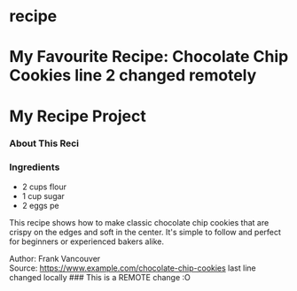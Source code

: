 # recipe
# My Favourite Recipe: Chocolate Chip Cookies line 2 changed remotely

# My Recipe Project

### About This Reci

### Ingredients
- 2 cups flour
- 1 cup sugar
- 2 eggs
pe

This recipe shows how to make classic chocolate chip cookies that are crispy on the edges and soft in the center. It's simple to follow and perfect for beginners or experienced bakers alike.

Author: Frank Vancouver  
Source: https://www.example.com/chocolate-chip-cookies  last line changed locally  ### This is a REMOTE change :O  

